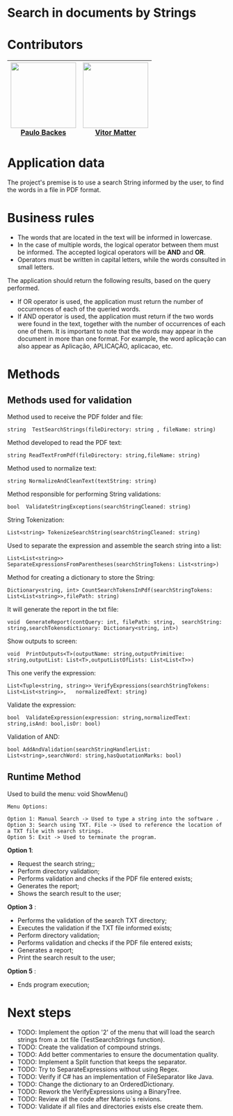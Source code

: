 # Search in documents by Strings

# Contributors
| <img src="https://avatars.githubusercontent.com/u/22084856?v=4" width=150px height=150px><br> [Paulo Backes](https://github.com/JrBackes)| <img src="https://avatars1.githubusercontent.com/u/43481916?s=400&u=2683d479631afcd710a45ec6cae3e82ba1a846bf&v=4" width=150px height=150px><br> [Vitor Matter](https://github.com/vmatter) |
|---|---|

# Application data
The project's premise is to use a search String informed by the user, to find the words in a file in PDF format.

# Business rules
- The words that are located in the text will be informed in lowercase.
- In the case of multiple words, the logical operator between them must be informed. The accepted logical operators will be **AND** and **OR**.
- Operators must be written in capital letters, while the words consulted in small letters.

The application should return the following results, based on the query performed.
- If OR operator is used, the application must return the number of occurrences of each of the queried words.
- If AND operator is used, the application must return if the two words were found in the text, together with the number of occurrences of each one of them.
It is important to note that the words may appear in the document in more than one format. For example, the word aplicação can also appear as Aplicação, APLICAÇÃO, aplicacao, etc. 

# Methods

## Methods used for validation

Method used to receive the PDF folder and file: 

    string  TestSearchStrings(fileDirectory: string , fileName: string)
Method developed to read the PDF text: 
    
    string ReadTextFromPdf(fileDirectory: string,fileName: string)
    
Method used to normalize text: 

    string NormalizeAndCleanText(textString: string)
    
Method responsible for performing String validations: 

    bool  ValidateStringExceptions(searchStringCleaned: string)
    
String Tokenization:

    List<string> TokenizeSearchString(searchStringCleaned: string)
    
Used to separate the expression and assemble the search string into a list: 

    List<List<string>> SeparateExpressionsFromParentheses(searchStringTokens: List<string>)
   
Method for creating a dictionary to store the String: 
    
    Dictionary<string, int> CountSearchTokensInPdf(searchStringTokens: List<List<string>>,filePath: string)
    
It will generate the report in the txt file: 

    void  GenerateReport(contQuery: int, filePath: string,  searchString: string,searchTokensdictionary: Dictionary<string, int>)
    
Show outputs to screen:

    void  PrintOutputs<T>(outputName: string,outputPrimitive: string,outputList: List<T>,outputListOfLists: List<List<T>>)
    
This one verify the expression:

    List<Tuple<string, string>> VerifyExpressions(searchStringTokens: List<List<string>>,   normalizedText: string)
    
Validate the expression:
    
    bool  ValidateExpression(expression: string,normalizedText: string,isAnd: bool,isOr: bool)
    
Validation of AND:

    bool AddAndValidation(searchStringHandlerList: List<string>,searchWord: string,hasQuotationMarks: bool)

   ## Runtime Method
Used to build the menu: 
    void  ShowMenu()
    
    Menu Options:

	Option 1: Manual Search -> Used to type a string into the software .
	Option 3: Search using TXT. File -> Used to reference the location of a TXT file with search strings.
	Option 5: Exit -> Used to terminate the program. 

**Option 1**:

 - Request the search string;;
 - Perform directory validation;
 - Performs validation and checks if the PDF file entered exists;
 - Generates the report;
 - Shows the search result to the user; 

**Option 3** :

 - Performs the validation of the search TXT directory;
 - Executes the validation if the TXT file informed exists;
 - Perform directory validation;
 - Performs validation and checks if the PDF file entered exists;
 - Generates a report;
 - Print the search result to the user; 

**Option 5** :

 - Ends program execution; 

# Next steps

 - TODO: Implement the option '2' of the menu that will load the search strings from a .txt file (TestSearchStrings function).
 - TODO: Create the validation of compound strings.
 - TODO: Add better commentaries to ensure the documentation quality.
 - TODO: Implement a Split function that keeps the separator. 
 - TODO: Try to SeparateExpressions without using Regex.
 - TODO: Verify if C# has an implementation of FileSeparator like Java.
 - TODO: Change the dictionary to an OrderedDictionary.
 - TODO: Rework the VerifyExpressions using a BinaryTree.
 - TODO: Review all the code after Marcio`s reivions.
 - TODO: Validate if all files and directories exists else create them.

